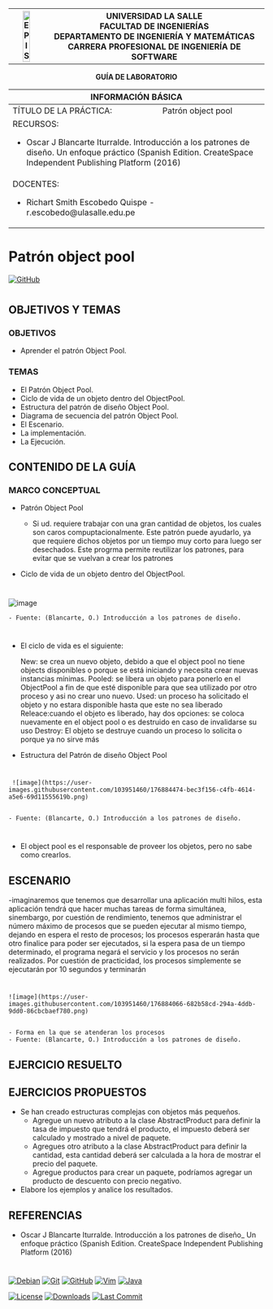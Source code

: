 <div align="center">
<table>
    <theader>
        <tr>
            <th><img src="https://github.com/rescobedoulasalle/git_github/blob/main/ulasalle.png?raw=true" alt="EPIS" style="width:50%; height:auto"/></th>
            <th>
                <span style="font-weight:bold;">UNIVERSIDAD LA SALLE</span><br />
                <span style="font-weight:bold;">FACULTAD DE INGENIERÍAS</span><br />
                <span style="font-weight:bold;">DEPARTAMENTO DE INGENIERÍA Y MATEMÁTICAS</span><br />
                <span style="font-weight:bold;">CARRERA PROFESIONAL DE INGENIERÍA DE SOFTWARE</span>
            </th>            
        </tr>
    </theader>
    
</table>
</div>

<div align="center">
<span style="font-weight:bold;">GUÍA DE LABORATORIO</span><br />
</div>

<table>
    <theader>
        <tr><th colspan="2">INFORMACIÓN BÁSICA</th></tr>
    </theader>
<tbody>

<tr><td>TÍTULO DE LA PRÁCTICA:</td><td>Patrón object pool</td></tr>
<tr><td colspan="2">RECURSOS:
    <ul>
    <li>Oscar J Blancarte Iturralde. Introducción a los patrones de diseño. Un enfoque práctico (Spanish Edition. CreateSpace Independent Publishing Platform (2016)</li>
    </ul>
</td>
</<tr>
<tr><td colspan="2">DOCENTES:
    <ul>
        <li>Richart Smith Escobedo Quispe  - r.escobedo@ulasalle.edu.pe</li>
    </ul>
</td>
</<tr>
</tdbody>
</table>

# Patrón object pool


[![GitHub][GitHub]][github-site]


#

## OBJETIVOS Y TEMAS

### OBJETIVOS
- Aprender el patrón Object Pool.

### TEMAS
-   El Patrón Object Pool.
-   Ciclo de vida de un objeto dentro del ObjectPool.
-   Estructura del patrón de diseño Object Pool.
-   Diagrama de secuencia del patrón Object Pool.
-   El Escenario.
-   La implementación.
-   La Ejecución.

## CONTENIDO DE LA GUÍA

### MARCO CONCEPTUAL

-   Patrón Object Pool
    -   Si ud. requiere trabajar con una gran cantidad de objetos, los cuales son caros compuptacionalmente. Este patrón puede ayudarlo, ya que requiere dichos objetos por un tiempo muy corto para luego ser desechados. Este progrma permite reutilizar los patrones, para evitar que se vuelvan a crear los patrones

-   Ciclo de vida de un objeto dentro del ObjectPool.
   #
   ![image](https://user-images.githubusercontent.com/103951460/176883323-996c5da9-796a-49d2-a00d-27d4175eb304.png)


    - Fuente: (Blancarte, O.) Introducción a los patrones de diseño.
#
- El ciclo de vida es el siguiente:
    
   New: se crea un nuevo objeto, debido a que el object pool no tiene objects disponibles o porque se está iniciando y necesita crear nuevas  instancias mínimas.
   Pooled: se libera un objeto para ponerlo en el ObjectPool a fin de que esté disponible para que sea utilizado por otro proceso y asi no crear uno nuevo.
   Used: un proceso ha solicitado el objeto y no estara disponible hasta que este no sea liberado 
   Releace:cuando el objeto es liberado, hay dos opciones: se coloca nuevamente en el object pool o es destruido en caso de invalidarse su uso
   Destroy: El objeto se destruye cuando un proceso lo solicita  o porque ya no sirve más
    
-   Estructura del Patrón de diseño Object Pool
#
     
     ![image](https://user-images.githubusercontent.com/103951460/176884474-bec3f156-c4fb-4614-a5e6-69d11555619b.png)


    - Fuente: (Blancarte, O.) Introducción a los patrones de diseño.
    
#    
- El object pool es el responsable de proveer los objetos, pero no sabe como crearlos.

## ESCENARIO
-imaginaremos que tenemos que desarrollar una aplicación multi hilos, esta aplicación tendrá que hacer muchas tareas de forma simultánea, sinembargo, por cuestión de rendimiento, tenemos que administrar el número máximo de procesos que se pueden ejecutar al mismo tiempo, dejando en espera el resto de procesos; los procesos esperarán hasta que otro finalice para poder ser ejecutados, si la espera pasa de un tiempo determinado, el programa negará el servicio y los procesos no serán realizados.
Por cuestión de practicidad, los procesos simplemente se ejecutarán por 10 segundos y terminarán
#
    ![image](https://user-images.githubusercontent.com/103951460/176884066-682b58cd-294a-4ddb-9dd0-86cbcbaef780.png)
    
    
    - Forma en la que se atenderan los procesos
    - Fuente: (Blancarte, O.) Introducción a los patrones de diseño.
    

## EJERCICIO RESUELTO




## EJERCICIOS PROPUESTOS

-   Se han creado estructuras complejas con objetos más pequeños.
    -   Agregue un nuevo atributo a la clase AbstractProduct para definir la tasa de impuesto que tendrá el producto, el impuesto deberá ser calculado y mostrado a nivel de paquete.
    -   Agregues otro atributo a la clase AbstractProduct para definir la cantidad, esta cantidad deberá ser calculada a la hora de mostrar el precio del paquete.
    -   Agregue productos para crear un paquete, podríamos agregar un producto de descuento con precio negativo.
-   Elabore los ejemplos y analice los resultados.


## REFERENCIAS
-   Oscar J Blancarte Iturralde. Introducción a los patrones de diseño_ Un enfoque práctico (Spanish Edition. CreateSpace Independent Publishing Platform (2016)

#

[license]: https://img.shields.io/github/license/rescobedoulasalle/git_github?label=rescobedoulasalle
[license-file]: https://github.com/rescobedoulasalle/git_github/blob/main/LICENSE

[downloads]: https://img.shields.io/github/downloads/rescobedoulasalle/git_github/total?label=Downloads
[releases]: https://github.com/rescobedoulasalle/git_github/releases/

[last-commit]: https://img.shields.io/github/last-commit/rescobedoulasalle/git_github?label=Last%20Commit

[Debian]: https://img.shields.io/badge/Debian-D70A53?style=for-the-badge&logo=debian&logoColor=white
[debian-site]: https://www.debian.org/index.es.html

[Git]: https://img.shields.io/badge/git-%23F05033.svg?style=for-the-badge&logo=git&logoColor=white
[git-site]: https://git-scm.com/

[GitHub]: https://img.shields.io/badge/github-%23121011.svg?style=for-the-badge&logo=github&logoColor=white
[github-site]: https://github.com/

[Vim]: https://img.shields.io/badge/VIM-%2311AB00.svg?style=for-the-badge&logo=vim&logoColor=white
[vim-site]: https://www.vim.org/

[Java]: https://img.shields.io/badge/java-%23ED8B00.svg?style=for-the-badge&logo=java&logoColor=white
[java-site]: https://docs.oracle.com/javase/tutorial/


[![Debian][Debian]][debian-site]
[![Git][Git]][git-site]
[![GitHub][GitHub]][github-site]
[![Vim][Vim]][vim-site]
[![Java][Java]][java-site]

[![License][license]][license-file]
[![Downloads][downloads]][releases]
[![Last Commit][last-commit]][releases]
